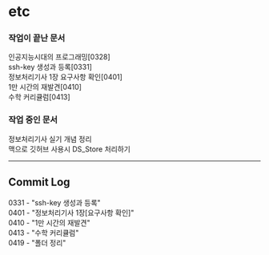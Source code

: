 # etc

### 작업이 끝난 문서
인공지능시대의 프로그래밍[0328]<br>
ssh-key 생성과 등록[0331]<br>
정보처리기사 1장 요구사항 확인[0401]<br>
1만 시간의 재발견[0410]<br>
수학 커리큘럼[0413]<br>

### 작업 중인 문서
정보처리기사 실기 개념 정리<br>
맥으로 깃허브 사용시 DS\_Store 처리하기<br>

---
## Commit Log

0331 - "ssh-key 생성과 등록"<br>
0401 - "정보처리기사 1장[요구사항 확인]"<br>
0410 - "1만 시간의 재발견"<br>
0413 - "수학 커리큘럼"<br>
0419 - "폴더 정리"<br>
